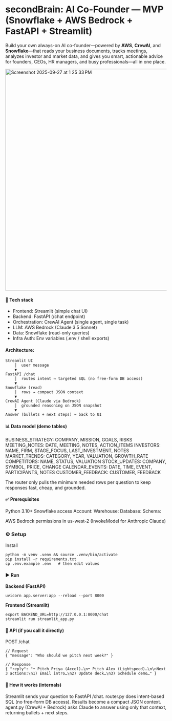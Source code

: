 # secondBrain: AI Co-Founder — MVP (Snowflake + AWS Bedrock + FastAPI + Streamlit)
Build your own always-on AI co-founder—powered by **AWS**, **CrewAI**, and **Snowflake**—that reads your business documents, tracks meetings, analyzes investor and market data, and gives you smart, actionable advice for founders, CEOs, HR managers, and busy professionals—all in one place.

<img width="836" height="693" alt="Screenshot 2025-09-27 at 1 25 33 PM" src="https://github.com/user-attachments/assets/c52e9390-acca-44fd-96eb-4599f2c70c51" />

#### 🔧 Tech stack

* Frontend: Streamlit (simple chat UI)
* Backend: FastAPI (/chat endpoint)
* Orchestration: CrewAI Agent (single agent, single task)
* LLM: AWS Bedrock (Claude 3.5 Sonnet)
* Data: Snowflake (read-only queries)
* Infra Auth: Env variables (.env / shell exports)

#### Architecture:

```
Streamlit UI
    │  user message
    ▼
FastAPI /chat
    │  routes intent → targeted SQL (no free-form DB access)
    ▼
Snowflake (read)
    │  rows → compact JSON context
    ▼
CrewAI Agent (Claude via Bedrock)
    │  grounded reasoning on JSON snapshot
    ▼
Answer (bullets + next steps) → back to UI
```

#### 📊 Data model (demo tables)

BUSINESS_STRATEGY: COMPANY, MISSION, GOALS, RISKS
MEETING_NOTES: DATE, MEETING, NOTES, ACTION_ITEMS
INVESTORS: NAME, FIRM, STAGE_FOCUS, LAST_INVESTMENT, NOTES
MARKET_TRENDS: CATEGORY, YEAR, VALUATION, GROWTH_RATE
COMPETITORS: NAME, STATUS, VALUATION
STOCK_UPDATES: COMPANY, SYMBOL, PRICE, CHANGE
CALENDAR_EVENTS: DATE, TIME, EVENT, PARTICIPANTS, NOTES
CUSTOMER_FEEDBACK: CUSTOMER, FEEDBACK

The router only pulls the minimum needed rows per question to keep responses fast, cheap, and grounded.

#### ✅ Prerequisites

Python 3.10+
Snowflake access
Account: 
Warehouse: 
Database: 
Schema: 

AWS Bedrock permissions in us-west-2 (InvokeModel for Anthropic Claude)

### ⚙️ Setup

Install
```
python -m venv .venv && source .venv/bin/activate
pip install -r requirements.txt
cp .env.example .env   # then edit values
```

#### ▶️ Run

**Backend (FastAPI)**
```
uvicorn app.server:app --reload --port 8000
```

**Frontend (Streamlit)**
```
export BACKEND_URL=http://127.0.0.1:8000/chat
streamlit run streamlit_app.py
```

#### 🔌 API (if you call it directly)

POST /chat
```
// Request
{ "message": "Who should we pitch next week?" }

// Response
{ "reply": "• Pitch Priya (Accel)…\n• Pitch Alex (Lightspeed)…\n\nNext 3 actions:\n1) Email intro…\n2) Update deck…\n3) Schedule demo…" }
```

#### 🧠 How it works (internals)

Streamlit sends your question to FastAPI /chat.
router.py does intent-based SQL (no free-form DB access).
Results become a compact JSON context.
agent.py (CrewAI + Bedrock) asks Claude to answer using only that context, returning bullets + next steps.


